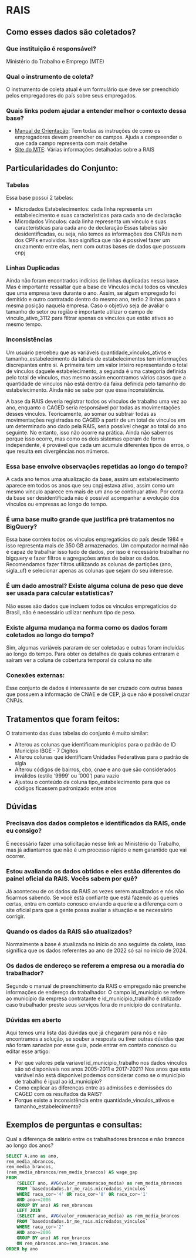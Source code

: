 # RAIS
## Como esses dados são coletados?
### Que instituição é responsável?
Ministério do Trabalho e Emprego (MTE)
### Qual o instrumento de coleta?
O instrumento de coleta atual é um formulário que deve ser preenchido pelos empregadores do país sobre seus empregados. 
### Quais links podem ajudar a entender melhor o contexto dessa base?
* [Manual de Orientação](http://www.rais.gov.br/sitio/rais_ftp/ManualRAIS2023.pdf): Tem todas as instruções de como os empregadores devem preencher os campos. Ajuda a compreender o que cada campo representa com mais detalhe
* [Site do MTE](http://www.rais.gov.br/sitio/sobre.jsf): Várias informações detalhadas sobre a RAIS 
## Particularidades do Conjunto:
### Tabelas
Essa base possui 2 tabelas: 
* Microdados Estabelecimentos: cada linha representa um estabelecimento e suas características para cada ano de declaração
* Microdados Vínculos: cada linha representa um vínculo e suas características para cada ano de declaração
Essas tabelas são desidentificadas, ou seja, não temos as informações dos CNPJs nem dos CPFs envolvidos. Isso significa que não é possível fazer um cruzamento entre elas, nem com outras bases de dados que possuam cnpj 
### Linhas Duplicadas
Ainda não foram encontrados indícios de linhas duplicadas nessa base. Mas é importante ressaltar que a base de Vínculos inclui todos os vínculos que uma empresa teve durante o ano. Assim, se algum empregado foi demitido e outro contratado dentro do mesmo ano, terão 2 linhas para a mesma posição naquela empresa. Caso o objetivo seja de avaliar o tamanho do setor ou região é importante utilizar o campo de vinculo_ativo_3112 para filtrar apenas os vínculos que estão ativos ao mesmo tempo.
### Inconsistências
Um usuário percebeu que as variáveis quantidade_vinculos_ativos e tamanho_estabelecimento  da tabela de estabelecimentos tem informações discrepantes entre si. A primeira tem um valor inteiro representando o total de vínculos daquele estabelecimento, a segunda é uma categoria definida pelo total de vínculos, mas mesmo assim encontramos vários casos que a quantidade de vínculos não está dentro da faixa definida pelo tamanho do estabelecimento. Ainda não se sabe por que essa inconsistência. 

A base da RAIS deveria registrar todos os vínculos de trabalho uma vez ao ano, enquanto o CAGED seria responsável por todas as movimentações desses vínculos. Teoricamente, ao somar ou subtrair todas as movimentações registradas no CAGED a partir de um total de vínculos em um determinado ano dado pela RAIS, seria possível chegar ao total do ano seguinte. No entanto, isso não ocorre na prática. Ainda não sabemos porque isso ocorre, mas como os dois sistemas operam de forma independente, é provável que cada um acumule diferentes tipos de erros, o que resulta em divergências nos números.
### Essa base envolve observações repetidas ao longo do tempo?
A cada ano temos uma atualização da base, assim um estabelecimento aparece em todos os anos que seu cnpj estava ativo, assim como um mesmo vínculo aparece em mais de um ano se continuar ativo. Por conta da base ser desidentificada não é possível acompanhar a evolução dos vínculos ou empresas ao longo do tempo.
### É uma base muito grande que justifica pré tratamentos no BigQuery?
Essa base contém todos os vínculos empregatícios do país desde 1984 e isso representa mais de 350 GB armazenados. Um computador normal não é capaz de trabalhar isso tudo de dados, por isso é necessário trabalhar no bigquery e fazer filtros e agregações antes de baixar os dados. Recomendamos fazer filtros utilizando as colunas de partições (ano, sigla_uf) e selecionar apenas as colunas que sejam do seu interesse.
### É um dado amostral? Existe alguma coluna de peso que deve ser usada para calcular estatísticas?
Não esses são dados que incluem todos os vínculos empregatícios do Brasil, não é necessário utilizar nenhum tipo de peso.
### Existe alguma mudança na forma como os dados foram coletados ao longo do tempo?
Sim, algumas variáveis pararam de ser coletadas e outras foram incluídas ao longo do tempo. Para obter os detalhes de quais colunas entraram e saíram ver a coluna de cobertura temporal da coluna no site
### Conexões externas:
Esse conjunto de dados é interessante de ser cruzado com outras bases que possuem a informação de CNAE e de CEP, já que não é possível cruzar CNPJs. 
## Tratamentos que foram feitos:
O tratamento das duas tabelas do conjunto é muito similar: 
- Alterou as colunas que identificam municípios para o padrão de ID Município IBGE - 7 Dígitos
- Alterou colunas que identificam Unidades Federativas para o padrão de sigla
- Alterou códigos de bairros, cbo, cnae e ano que são considerados inválidos (estilo ‘9999’ ou ‘000’) para vazio
- Ajustou o conteúdo da coluna  tipo_estabelecimento  para que os códigos ficassem padronizado entre anos

## Dúvidas
### Precisava dos dados completos e identificados da RAIS, onde eu consigo?
É necessário fazer uma solicitação nesse link ao Ministério do Trabalho, mas já adiantamos que não é um processo rápido e nem garantido que vai ocorrer. 
### Estou avaliando os dados obtidos e eles estão diferentes do painel oficial da RAIS. Vocês sabem por quê?
Já aconteceu de os dados da RAIS as vezes serem atualizados e nós não ficarmos sabendo. Se você está confiante que está fazendo as queries certas, entra em contato conosco enviando a querie e a diferença com o site oficial para que a gente possa avaliar a situação e se necessário corrigir. 
### Quando os dados da RAIS são atualizados?
Normalmente a base é atualizada no início do ano seguinte da coleta, isso significa que os dados referentes ao ano de 2022 só saí no início de 2024. 
### Os dados de endereço se referem a empresa ou a moradia do trabalhador?
Segundo o manual de preenchimento da RAIS o empregado não preenche informações de endereço do trabalhador. O campo id_municipio se refere ao município da empresa contratante e id_municipio_trabalho é utilizado caso trabalhador preste seus serviços fora do município do contratante. 
### Dúvidas em aberto
Aqui temos uma lista das dúvidas que já chegaram para nós e não encontramos a solução, se souber a resposta ou tiver outras dúvidas que não foram sanadas por esse guia, pode entrar em contato conosco ou editar esse artigo:
* Por que valores pela variavel id_municipio_trabalho nos dados vínculos são só disponiveis nos anos 2005-2011 e 2017-2021? Nos anos que esta variável não está disponível podemos considerar como se o município de trabalho é igual ao id_município?
* Como explicar as diferenças entre as admissões e demissões do CAGED com os resultados da RAIS?
* Porque existe a inconsistência entre quantidade_vinculos_ativos e tamanho_estabelecimento?

## Exemplos de perguntas e consultas:
Qual a diferença de salário entre os trabalhadores brancos e não brancos ao longo dos anos?
```sql
SELECT A.ano as ano, 
rem_media_nbrancos, 
rem_media_brancos,
(rem_media_nbrancos/rem_media_brancos) AS wage_gap
FROM
	(SELECT ano, AVG(valor_remuneracao_media) as rem_media_nbrancos
	FROM `basedosdados.br_me_rais.microdados_vinculos`
	WHERE raca_cor='4' OR raca_cor='8' OR raca_cor='1'
	AND ano>=2006
	GROUP BY ano) AS rem_nbrancos
	LEFT JOIN
	(SELECT ano, AVG(valor_remuneracao_media) as rem_media_brancos
	FROM `basedosdados.br_me_rais.microdados_vinculos`
	WHERE raca_cor='2'
	AND ano>=2006
	GROUP BY ano) AS rem_brancos
	ON rem_nbrancos.ano=rem_brancos.ano
ORDER by ano
```


